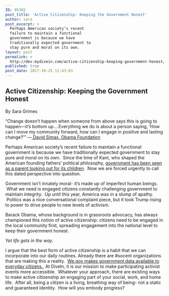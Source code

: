 ```yaml
---
ID: 95382
post_title: 'Active Citizenship: Keeping the Government Honest'
author: sara
post_excerpt: >
  Perhaps American society’s recent
  failure to maintain a functional
  government is because we have
  traditionally expected government to
  stay pure and moral on its own.
layout: post
permalink: >
  http://dev.mydivein.com/active-citizenship-keeping-government-honest/
published: true
post_date: 2017-10-25 11:43:03
---
```

<h2>Active Citizenship: Keeping the Government Honest</h2>
<span style="font-weight: 400">By Sara Grimes</span>

<span style="font-weight: 400">“Change doesn’t happen when someone from above says this is going to happen—it’s bottom up….Everything we do is about a person saying, ‘How can I move my community forward, how can I engage in positive and lasting change?’” —</span><a href="https://nonprofitquarterly.org/2017/09/14/obama-foundation-claims-active-citizenship-focus-real-terms/"><span style="font-weight: 400"> David Simas, Obama Foundation </span></a>

<span style="font-weight: 400">Perhaps American society’s recent failure to maintain a functional government is because we have traditionally expected government to stay pure and moral on its own.  Since the time of Kant, who shaped the American founding fathers’ political philosophy, </span><a href="https://plato.stanford.edu/entries/kant-social-political/"><span style="font-weight: 400">government has been seen as a parent looking out for its children</span></a><span style="font-weight: 400">.  Now we are forced urgently to call this dated perspective into question.</span>

<span style="font-weight: 400">Government isn’t innately moral- it’s made up of imperfect human beings.  What we need is engaged citizens constantly challenging government to maintain integrity.  Up until this year, America was in a slump of apathy.  Politics was a nice conversational complaint piece, but it took Trump rising to power to drive people to new levels of activism.  </span>

<span style="font-weight: 400">Barack Obama, whose background is in grassroots advocacy, has always championed this notion of active citizenship: citizens need to be engaged in the local community first, spreading engagement into the national level to keep their government honest.  </span>

<i><span style="font-weight: 400">Yet life gets in the way.</span></i>

<span style="font-weight: 400">I argue that the best form of active citizenship is a habit that we can incorporate into our daily routines. Already there are #socent organizations that are making this a reality.  </span><a href="https://techcrunch.com/2009/06/30/can-open-government-be-gamed/"><span style="font-weight: 400">We.gov makes government data available to everyday citizens. </span></a><span style="font-weight: 400"> At DiveIn, it is our mission to make participating activist events more accessible.  Whatever your approach, there are existing ways to make active citizenship an engaging part of your social, work, and home life.  After all, being a citizen is a living, breathing way of being- not a static and guaranteed identity.  How will you embody progress?</span>

&nbsp;